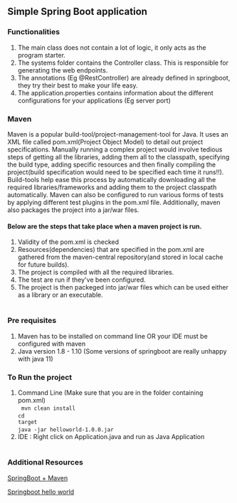 ## Simple Spring Boot application

### Functionalities
1. The main class does not contain a lot of logic, it only acts as the program starter.
2. The systems folder contains the Controller class. This is responsible for generating the web endpoints.
3. The annotations (Eg @RestController) are already defined in springboot, they try their best to make your life easy.
4. The application.properties contains information about the different configurations for your applications (Eg server port)

### Maven

Maven is a popular build-tool/project-management-tool for Java. It uses an XML file called pom.xml(Project Object Model) to detail out project specifications.
Manually running a complex project would involve tedious steps of getting all the libraries, adding them all to the classpath, specifying the build type, adding specific
resources and then finally compiling the project(build specification would need to be specified each time it runs!!). Build-tools help ease this process by automatically
downloading all the required libraries/frameworks and adding them to the project classpath automatically. Maven can also be configured to run various forms of tests by 
applying different test plugins in the pom.xml file. Additionally, maven also packages the project into a jar/war files.

#### Below are the steps that take place when a maven project is run.

1. Validity of the pom.xml is checked
2. Resources(dependencies) that are specified in the pom.xml are gathered from the maven-central repository(and stored in local cache for future builds).
3. The project is compiled with all the required libraries.
4. The test are run if they've been configured.
5. The project is then packeged into jar/war files which can be used either as a library or an executable.

#

### Pre requisites

1. Maven has to be installed on command line OR your IDE must be configured with maven
2. Java version 1.8 - 1.10 (Some versions of springboot are really unhappy with java 11)

### To Run the project 
1. Command Line (Make sure that you are in the folder containing pom.xml)</br>
<code> mvn clean install</code></br>
<code>cd target</code></br>
<code>java -jar helloworld-1.0.0.jar</code>
2. IDE : Right click on Application.java and run as Java Application

#

### Additional Resources

[SpringBoot + Maven](https://www.bogotobogo.com/Java/tutorials/Spring-Boot/Spring-Boot-HelloWorld-with-Maven.php)

[Springboot hello world](https://spring.io/guides/gs/spring-boot/)